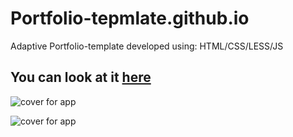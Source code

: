 # Portfolio-tepmlate.github.io

Adaptive Portfolio-template developed using: HTML/CSS/LESS/JS
 
You can look at it [here]( https://ihor-onyshchuk.github.io/Portfolio-tepmlate.github.io/. )
---
![cover for app](https://github.com/Ihor-Onyshchuk/Portfolio-tepmlate.github.io/blob/master/preview-1.png "Cover of simple layout")


![cover for app](https://github.com/Ihor-Onyshchuk/Portfolio-tepmlate.github.io/blob/master/preview-2.png "Cover of simple layout")
